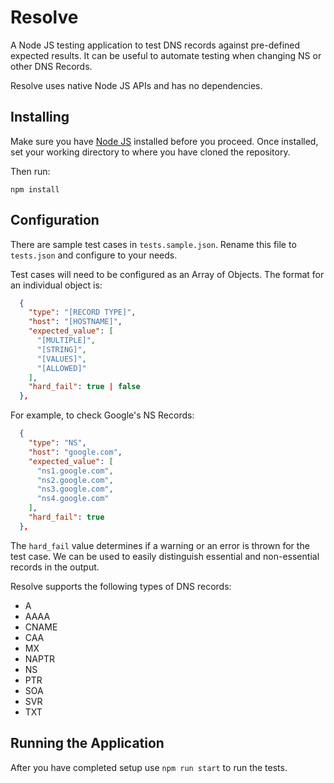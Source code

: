 # Resolve
A Node JS testing application to test DNS records against pre-defined expected results.  It can be useful to automate testing when changing NS or other DNS Records.
 
Resolve uses native Node JS APIs and has no dependencies.

## Installing
Make sure you have [Node JS](https://nodejs.org/en/download/) installed before you proceed.  Once installed, set your working directory to where you have cloned the repository.

Then run:
```shell script
npm install
```

## Configuration
There are sample test cases in `tests.sample.json`.  Rename this file to `tests.json` and configure to your needs.

Test cases will need to be configured as an Array of Objects.  The format for an individual object is:
```json
  {
    "type": "[RECORD TYPE]",
    "host": "[HOSTNAME]",
    "expected_value": [
      "[MULTIPLE]",
      "[STRING]",
      "[VALUES]",
      "[ALLOWED]"
    ],
    "hard_fail": true | false
  },
```

For example, to check Google's NS Records:
```json
  {
    "type": "NS",
    "host": "google.com",
    "expected_value": [
      "ns1.google.com",
      "ns2.google.com",
      "ns3.google.com",
      "ns4.google.com"
    ],
    "hard_fail": true
  },
```

The `hard_fail` value determines if a warning or an error is thrown for the test case.  We can be used to easily distinguish essential and non-essential records in the output.

Resolve supports the following types of DNS records:
- A
- AAAA
- CNAME
- CAA
- MX
- NAPTR
- NS
- PTR
- SOA
- SVR
- TXT

## Running the Application
After you have completed setup use `npm run start` to run the tests.